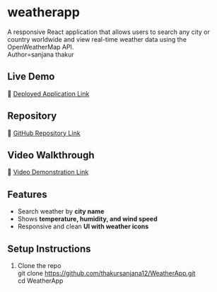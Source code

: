 # weatherapp<br>
A responsive React application that allows users to search any city or country worldwide and view real-time weather data using the OpenWeatherMap API.<br>
Author=sanjana thakur<br>

##  Live Demo  <br>
🔗 [Deployed Application Link](https://your-codesandbox-link-here)  <br>

##  Repository <br> 
🔗 [GitHub Repository Link](https://github.com/thakursanjana12/weatherapp.git)  <br>

##  Video Walkthrough  <br>
🔗 [Video Demonstration Link](https://your-video-link-here) <br> 

## Features<br>  
- Search weather by **city name**  <br>
- Shows **temperature, humidity, and wind speed**  <br>
- Responsive and clean **UI with weather icons**<br>  

##  Setup Instructions  <br>
1. Clone the repo  <br>
   git clone https://github.com/thakursanjana12/WeatherApp.git<br>
   cd WeatherApp

